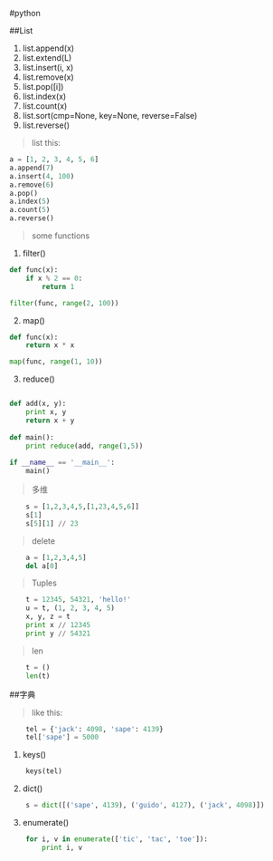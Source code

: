 #python

##List

1. list.append(x)
2. list.extend(L)
3. list.insert(i, x)
4. list.remove(x)
5. list.pop([i])
6. list.index(x)
7. list.count(x)
8. list.sort(cmp=None, key=None, reverse=False)
9. list.reverse()

>list this:

```python
a = [1, 2, 3, 4, 5, 6]
a.append(7)
a.insert(4, 100)
a.remove(6)
a.pop()
a.index(5)
a.count(5)
a.reverse()
```

> some functions

1. filter()

```python
def func(x):
    if x % 2 == 0:
        return 1

filter(func, range(2, 100))
```
2. map()

```python
def func(x):
    return x * x

map(func, range(1, 10))
```
3. reduce()

```python

def add(x, y): 
    print x, y
    return x + y 
         
def main():
    print reduce(add, range(1,5))
                 
if __name__ == '__main__':
    main()
```
> 多维
```python
    s = [1,2,3,4,5,[1,23,4,5,6]]
    s[1]
    s[5][1] // 23
```

> delete
```python
    a = [1,2,3,4,5]
    del a[0]
```

> Tuples
```python
    t = 12345, 54321, 'hello!'
    u = t, (1, 2, 3, 4, 5)
    x, y, z = t
    print x // 12345
    print y // 54321
```

> len
```python
    t = ()
    len(t)
```

##字典

>like this:
```python
    tel = {'jack': 4098, 'sape': 4139}
    tel['sape'] = 5000
```

1. keys()

```python
    keys(tel)
```

2. dict()

```python
    s = dict([('sape', 4139), ('guido', 4127), ('jack', 4098)])

```

3. enumerate()
```python
    for i, v in enumerate(['tic', 'tac', 'toe']):
        print i, v
```


